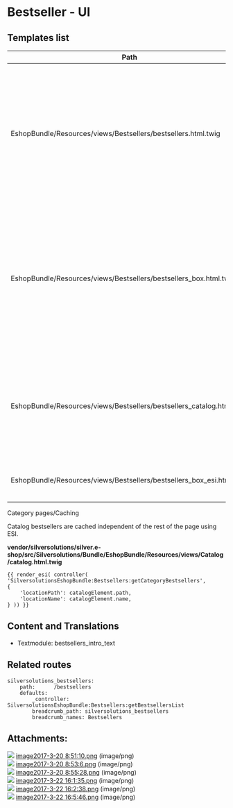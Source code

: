 #  Bestseller - UI 

## Templates list

<table>
<thead>
<tr class="header">
<th>Path</th>
<th>Description</th>
</tr>
</thead>
<tbody>
<tr>
<td>EshopBundle/Resources/views/Bestsellers/bestsellers.html.twig</td>
<td><div class="content-wrapper">
<p>Renders a bestseller page</p>
<p><img src="attachments/23560829/23563929.png" class="confluence-embedded-image" height="250" /></p>
</td>
</tr>
<tr>
<td>EshopBundle/Resources/views/Bestsellers/bestsellers_box.html.twig</td>
<td><div class="content-wrapper">
<p>Renders a slider for a st_module (100% or 50%)</p>
<p><img src="attachments/23560829/23563931.png" class="confluence-embedded-image confluence-thumbnail" height="250" /></p>
</td>
</tr>
<tr>
<td>EshopBundle/Resources/views/Bestsellers/bestsellers_catalog.html.twig</td>
<td><div class="content-wrapper">
<p>Renders a slider for the catalog page</p>
<p><img src="attachments/23560829/23563930.png" class="confluence-embedded-image confluence-thumbnail" height="150" /></p>
</td>
</tr>
<tr>
<td>EshopBundle/Resources/views/Bestsellers/bestsellers_box_esi.html.twig</td>
<td><div class="content-wrapper">
<p>Creates "Edge Side Includes" Tag and calls Controller for landing page bestsellers</p>
</td>
</tr>
</tbody>
</table>

Category pages/Caching

Catalog bestsellers are cached independent of the rest of the page using ESI.

**vendor/silversolutions/silver.e-shop/src/Silversolutions/Bundle/EshopBundle/Resources/views/Catalog/catalog.html.twig**

``` 
{{ render_esi( controller( 'SilversolutionsEshopBundle:Bestsellers:getCategoryBestsellers',
{
    'locationPath': catalogElement.path,
    'locationName': catalogElement.name,
} )) }}
```

## Content and Translations

  - Textmodule: bestsellers\_intro\_text

## Related routes

``` 
silversolutions_bestsellers:
    path:      /bestsellers
    defaults:
        _controller: SilversolutionsEshopBundle:Bestsellers:getBestsellersList
        breadcrumb_path: silversolutions_bestsellers
        breadcrumb_names: Bestsellers
```

## Attachments:

![](images/icons/bullet_blue.gif) [image2017-3-20 8:51:10.png](attachments/23560829/23563969.png) (image/png)  
![](images/icons/bullet_blue.gif) [image2017-3-20 8:53:6.png](attachments/23560829/23563967.png) (image/png)  
![](images/icons/bullet_blue.gif) [image2017-3-20 8:55:28.png](attachments/23560829/23563971.png) (image/png)  
![](images/icons/bullet_blue.gif) [image2017-3-22 16:1:35.png](attachments/23560829/23563929.png) (image/png)  
![](images/icons/bullet_blue.gif) [image2017-3-22 16:2:38.png](attachments/23560829/23563931.png) (image/png)  
![](images/icons/bullet_blue.gif) [image2017-3-22 16:5:46.png](attachments/23560829/23563930.png) (image/png)  
